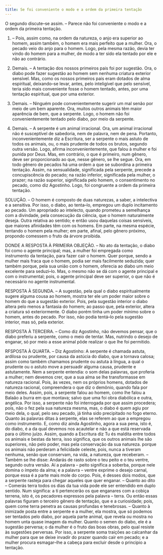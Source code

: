 ```yaml
---
title: Se foi conveniente o modo e a ordem da primeira tentação
---
```


O segundo discute–se assim. – Parece não foi conveniente o modo e a ordem da primeira tentação.  

1. – Pois, assim como, na ordem da natureza, o anjo era superior ao homem, assim também, o homem era mais perfeito que a mulher. Ora, o pecado veio do anjo para o homem. Logo, pela mesma razão, devia ter vindo do homem para a mulher, de modo a ter sido ela tentado por ele e não ao contrário.  

2. Demais. – A tentação dos nossos primeiros pais foi por sugestão. Ora, o diabo pode fazer sugestão ao homem sem nenhuma criatura exterior sensível. Mas, como os nossos primeiros pais eram dotados de alma espiritual, deixando–se levar, antes, pelo inteligível que pelo sensível, teria sido mais conveniente fosse o homem tentado, antes, por uma tentação espiritual, que por uma exterior.  

3. Demais. – Ninguém pode convenientemente sugerir um mal senão por meio de um bem aparente. Ora, muitos outros animais têm maior aparência de bem, que a serpente. Logo, o homem não foi convenientemente tentado pelo diabo, por meio da serpente.  

4. Demais. – A serpente é um animal irracional. Ora, um animal irracional não é susceptível de sabedoria, nem de palavra, nem de pena. Portanto, inconvenientemente diz a Escritura, ser a serpente o mais astuto de todos os animais, ou, o mais prudente de todos os brutos, segundo outra versão. Logo, afirma inconvenientemente, que falou à mulher e foi punida por Deus.  Mas, em contrário, o que é primeiro, num gênero, deve ser proporcionado ao que, nesse gênero, se lhe segue. Ora, em todo gênero de pecados há uma ordem a que se subordina a primeira tentação. Assim, na sensualidade, significada pela serpente, precede a concupiscência do pecado; na razão inferior, significada pela mulher, o prazer; na razão superior, significada pelo homem, o consentimento no pecado, como diz Agostinho. Logo, foi congruente a ordem da primeira tentação.  

SOLUÇÃO. – O homem é composto de duas naturezas, a saber, a intelectiva e a sensitiva. Por isso, o diabo, ao tenta–lo, empregou um duplo incitamento ao pecado. Um apropriado ao intelecto, quando prometeu a semelhança com a divindade, pela consecução da ciência, que o homem naturalmente deseja. Outra relativa ao sentido; e então usou daquelas coisas sensíveis, que maiores afinidades têm com os homens. Em parte, na mesma espécie, tentando o homem pela mulher; em parte, afinal, pelo gênero próximo, propondo comessem o fruto da árvore proibida.  

DONDE A RESPOSTA À PRIMEIRA OBJEÇÃO. – No ato da tentação, o diabo foi como o agente principal; mas, a mulher foi empregada como instrumento da tentação, para fazer cair o homem. Quer porque, sendo a mulher mais fraca que o homem, podia ser mais facilmente seduzida; quer também porque, pela sua união com o homem, oferecia ao diabo um meio excelente para seduzi–lo. Mas, o mesmo não se dá com o agente principal e com o instrumental; pois,  o agente principal deve ser superior, o que não é necessário no agente instrumental.  

RESPOSTA À SEGUNDA. – A sugestão, pela qual o diabo espiritualmente sugere alguma cousa ao homem, mostra ter ele um poder maior sobre o homem do que a sugestão exterior. Pois, pela sugestão interior o diabo altera pelo menos a fantasia do homem; ao passo que, pela exterior, altera a criatura só exteriormente. O diabo porém tinha um poder mínimo sobre o homem, antes do pecado. Por isso, não podia tentá–lo pela sugestão interior, mas só, pela exterior. 

RESPOSTA À TERCEIRA. – Como diz Agostinho, não devemos pensar, que o diabo preferiu a serpente, como o meio de tentar. Mas, nutrindo o desejo de enganar, só por meio a esse animal pôde realizar o que lhe foi permitido.  

RFSPOSTA À QUARTA. – Diz Agostinho: A serpente é chamada astuta, ardilosa ou prudente, por causa da astúcia do diabo, que a tornava calosa; assim como também chamamos prudente ou astuta à língua, a qual o prudente ou o astuto move a persuadir alguma causa, prudente e astutamente. Nem a serpente entendia: o som delas palavras, que proferia a mulher; nem devemos crer, que a sua alma se lhe transformasse em natureza racional. Pois, às vezes, nem os próprios homens, dotados de natureza racional, compreendera o que diz o demônio, quando fala por meio deles. Assim, pois, a serpente falou ao homem, como lhe falou a Balaão a burra em que montava; salvo que uma foi obra diabólica e outra, angélica. Por isso, a serpente não foi interrogada por que assim procedera; pois, não o fez pela sua natureza mesma, mas, o diabo é quem agiu por meio dela, o qual, pelo seu pecado, já tinha sido precipitado no fogo eterno. Quanto às palavras ditas à serpente, elas se referem ao que a empregou como instrumento.  E, como diz ainda Agostinho, agora a sua pena, isto é, do diabo, é a da qual devemos nos acautelar e não a que está reservada para o último juízo. Assim, quando a Escritura diz Tu és maldita entre todos os animais e bestas da terra, isso significa, que os outros animais lhe são superiores, não pelo poder, mas pela conservação da sua natureza. porque os animais não perderam a felicidade celeste, pois, nunca a tiveram nenhuma, senão que conservam, na vida, a natureza, que receberam. – Também se lhe disse: Andarás de rasto sobre o teu peito e o teu ventre, segundo outra versão. Aí a palavra – peito significa a soberba, porque nele domina o ímpeto da alma; e a palavra – ventre exprime o desejo carnal, porque essa é a parte mais mole do corpo. Pois, é desses dois modos, que a serpente rasteja para chegar aqueles que quer enganar. – Quanto ao dito – Comerás terra todos os dias da tua vida pode ele ser entendido em duplo sentido. Num significa: a ti pertencerão os que enganares com a cobiça terrena, isto é, os pecadores expressos pela palavra – terra. Ou então essas palavras figuram o terceiro gênero de tentação, que e a curiosidade; pois, quem come terra penetra as causas profundas e tenebrosas. – Quanto à inimizade posta entre a serpente e a mulher, ela mostra, que só podemos ser tentados pelo diabo, por aquela parte animal, que revela ou mostra no homem unta quase imagem da mulher. Quanto o semen do diabo, ele é a sugestão perversa; o da mulher é o fruto das boas obras, pelo qual resiste às sugestões perversas. Por isso, a serpente soma traições ao calcanhar da mulher para que se deixe invadir do prazer quando cair em pecado; e a mulher procura esmagar–lhe a cabeça para excluir desde o principio a tentação.